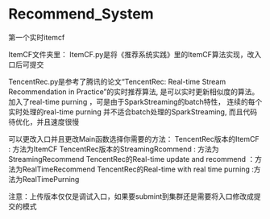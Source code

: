 # Recommend_System
第一个实时itemcf

ItemCF文件夹里：
ItemCF.py是将《推荐系统实践》里的ItemCF算法实现，改入口后可提交

TencentRec.py是参考了腾讯的论文“TencentRec: Real-time Stream Recommendation in Practice”的实时推荐算法,
是可以实时更新相似度的算法。
加入了real-time purning ，可是由于SparkStreaming的batch特性，
连续的每个实时处理的real-time purning 并不适合batch处理的SparkStreaming,
而且代码待优化，并且速度很慢


可以更改入口并且更改Main函数选择你需要的方法：
  TencentRec版本的ItemCF : 方法为ItemCF
  TencentRec版本的StreamingRcommend : 方法为StreamingRecommend
  TencentRec的Real-time update and recommend ：方法为RealTimeRecommend
  TencentRec的Real-time with real time purning :方法为RealTimePurning 
  

  注意：上传版本仅仅是调试入口，如果要submint到集群还是需要将入口修改成提交的模式
